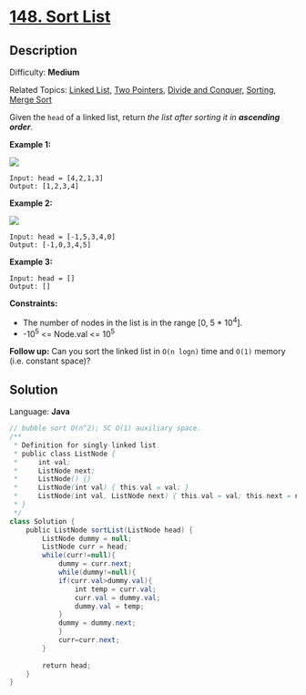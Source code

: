 # [148\. Sort List](https://leetcode.com/problems/sort-list/)

## Description

Difficulty: **Medium**  

Related Topics: [Linked List](https://leetcode.com/tag/linked-list/), [Two Pointers](https://leetcode.com/tag/two-pointers/), [Divide and Conquer](https://leetcode.com/tag/divide-and-conquer/), [Sorting](https://leetcode.com/tag/sorting/), [Merge Sort](https://leetcode.com/tag/merge-sort/)


Given the `head` of a linked list, return _the list after sorting it in **ascending order**_.

**Example 1:**

![](https://assets.leetcode.com/uploads/2020/09/14/sort_list_1.jpg)

```
Input: head = [4,2,1,3]
Output: [1,2,3,4]
```

**Example 2:**

![](https://assets.leetcode.com/uploads/2020/09/14/sort_list_2.jpg)

```
Input: head = [-1,5,3,4,0]
Output: [-1,0,3,4,5]
```

**Example 3:**

```
Input: head = []
Output: []
```

**Constraints:**

*   The number of nodes in the list is in the range [0, 5 * 10<sup>4</sup>].
*   -10<sup>5</sup> <= Node.val <= 10<sup>5</sup>

**Follow up:** Can you sort the linked list in `O(n logn)` time and `O(1)` memory (i.e. constant space)?


## Solution

Language: **Java**

```java
// bubble sort O(n^2); SC O(1) auxiliary space.
/**
 * Definition for singly-linked list.
 * public class ListNode {
 *     int val;
 *     ListNode next;
 *     ListNode() {}
 *     ListNode(int val) { this.val = val; }
 *     ListNode(int val, ListNode next) { this.val = val; this.next = next; }
 * }
 */
class Solution {
    public ListNode sortList(ListNode head) {
        ListNode dummy = null;
        ListNode curr = head;
        while(curr!=null){
            dummy = curr.next;
            while(dummy!=null){
            if(curr.val>dummy.val){
                int temp = curr.val;
                curr.val = dummy.val;
                dummy.val = temp;
            }
            dummy = dummy.next;
            }
            curr=curr.next;
        }
        
        return head;
    }
}
```